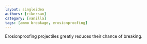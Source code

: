 ```yaml
---
layout: singleidea
authors: [rikersan]
category: [vanilla]
tags: [ammo breakage, erosionproofing]
---
```

Erosionproofing projectiles greatly reduces their chance of breaking.
